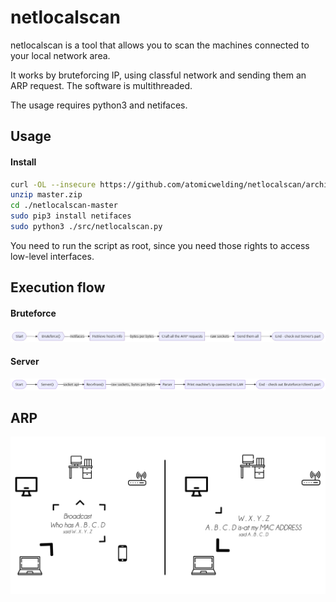 # netlocalscan

netlocalscan is a tool that allows you to scan the machines connected to your local network area. 

It works by bruteforcing IP, using classful network and sending them an ARP request. The software is multithreaded.

The usage requires python3 and netifaces.

## Usage

#### Install

```bash
curl -OL --insecure https://github.com/atomicwelding/netlocalscan/archive/master.zip
unzip master.zip
cd ./netlocalscan-master
sudo pip3 install netifaces
sudo python3 ./src/netlocalscan.py
```
You need to run the script as root, since you need those rights to access low-level interfaces.
## Execution flow

#### Bruteforce
![flow chart](./rsrc/bruteforce_chart.jpg)


#### Server
![flow chart 2](./rsrc/listener_server_chart.png)


## ARP
![schema](./rsrc/schema_arp.png)
